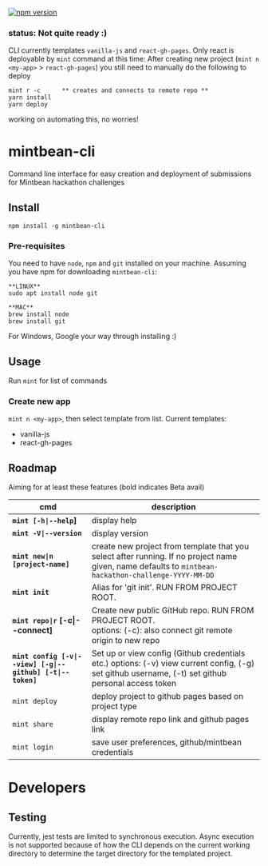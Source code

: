 [![npm version](https://badge.fury.io/js/mintbean-cli.svg)](https://badge.fury.io/js/mintbean-cli)
### status: Not quite ready :)
CLI currently templates `vanilla-js` and `react-gh-pages`. Only react is deployable by `mint` command at this time: After creating new project (`mint n <my-app>` > `react-gh-pages`) you still need to manually do the following to deploy
```
mint r -c      ** creates and connects to remote repo ** 
yarn install
yarn deploy
```
working on automating this, no worries!

# mintbean-cli

Command line interface for easy creation and deployment of submissions for Mintbean hackathon challenges

## Install

`npm install -g mintbean-cli`

### Pre-requisites
You need to have `node`, `npm` and `git` installed on your machine. Assuming you have npm for downloading `mintbean-cli`:
```
**LINUX**
sudo apt install node git

**MAC**
brew install node
brew install git

```
For Windows, Google your way through installing :)

## Usage

Run `mint` for list of commands

### Create new app

`mint n <my-app>`, then select template from list.
Current templates:
- vanilla-js
- react-gh-pages

## Roadmap

Aiming for at least these features (bold indicates Beta avail)

| cmd                              | description                                                                                       |
| -------------------------------- | ------------------------------------------------------------------------------------------------- |
| **`mint [-h\|--help`]**          | display help                                                                                      |
| **`mint -V\|--version`**         | display version                                                                                   |
| **`mint new\|n [project-name]`** | create new project from template that you select after running. If no project name given, name defaults to `mintbean-hackathon-challenge-YYYY-MM-DD` |
| **`mint init`**                  | Alias for 'git init'. RUN FROM PROJECT ROOT.                                          |
| **`mint repo\|r` [-c\|--connect]**         | Create new public GitHub repo. RUN FROM PROJECT ROOT. <br> options: (-c): also connect git remote origin to new repo|
| **`mint config [-v\|--view] [-g\|--github] [-t\|--token]`**               | Set up or view config (Github credentials etc.)     options: (-v) view current config, (-g) set github username, (-t) set github personal access token                                              |
| `mint deploy`                    | deploy project to github pages based on project type                                              |
| `mint share`                     | display remote repo link and github pages link                                                    |
| `mint login`                     | save user preferences, github/mintbean credentials                                                |

# Developers

## Testing

Currently, jest tests are limited to synchronous execution. Async execution is not supported because of how the CLI
depends on the current working directory to determine the target directory for the templated project.
